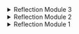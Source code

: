 <details>
<summary>Reflection Module 3</summary>

1) Explain what principles you apply to your project!

    Saya sudah menerapkan semua prinsip SOLID pada kode saya, berikut penjelasannya:
   - SRP
    Untuk menerapkan prinsip SRP saya memindahkan CarController yang ada pada ProductController.java ke file terpisah yaitu CarController.java. Menurut saya, menempatkan CarController pada ProductController.java tidak sesuai karena CarController tidak berhubungan dengan ProductController, selain itu CarController memiliki tugas yang terpisah dengan ProductController, yaitu agar web dapat mengakses endpoint /car.
   - OCP
    Untuk menerapkan prinsip OSP saya membuat sebuah abstract class untuk repository, yaitu AbstractRepository. Saya melihat banyak kemiripan antara CarRepository dan ProductRepository, salah satu perbedaannya adalah method update. Oleh karena itu, saya membuat abstract class yang sama, hanya saja method update saya buat abstract agar masing-masing dari ProductRepository dan CarRepository dapat mengextend AbstractRepository dan mengimplementasikan method updatenya masing-masing.
   - LSP
    Untuk menerapkan prinsip LSP saya merubah model Car agar mengextend model Product. Saya melihat kemiripan properti antara Car dan Product, yang membedakan adalah Car memiliki properti Color. oleh karena itu saya buat agar Car mengextend Product dan menambahkan properti baru yaitu Color. Hal ini mirip dengan kasus Square yang mengextend Rectangle. 
   - ISP
    Menurut saya, kode yang telah diberikan tidak melanggar prinsip ISP. Disini saya menganggap Product adalah Base Model dari model-model lainnya, salah satunya Car. Ketika ada model baru, maka model baru tersebut akan mengextend model Product, mirip seperti yang dilakukan oleh model Car. Saya mungkin bisa memecah Repository yang ada menjadi method CRUD masing-masing seperti CreateRepository, RetrieveRepository, DeleteRepository, dan UpdateRepository. Namun menurut saya hal itu tidak perlu, karena saya menganggap method-method CRUD menjadi method minimal untuk sebuah Repository.
   - DIP
    Untuk menerapkan DIP saya membuat ProductService menjadi sebuah interface yang memiliki Generic Type. Saya melihat kemiripan antara CarService dan ProductService, sehingga saya membuat kedua implementasi tersebut mengimplementasikan interface yang sama, yaitu ProductService, yang membedakan adalah Typenya. Saya tidak membuat abstract class seperti Repository karena menurut saya service sering kali memiliki logic yang berbeda, sehingga saya hanya membuat Interfacenya saja.

2) Explain the advantages of applying SOLID principles to your project with examples.

    Terdapat beberapa keuntungan pada proyek saya ketika menerapkan prinsip SOLID, diantaranya ialah:

    - Kualitas Kode yang Lebih Baik: SOLID membantu dalam pembuatan kode yang lebih bersih, terstruktur, dan mudah dimengerti. Hal ini meminimalkan kesalahan, memudahkan debugging, dan meningkatkan keandalan perangkat lunak. Contoh yang ada pada proyek saya adalah pemisahan CarController dari ProductController.java. Hal ini memudahkan karena isi dari ProductController.java tidak terlalu panjang sehingga developer tidak kesulitan dalam mencari kode.
    
    - Pengurangan Duplikasi Kode: Prinsip SOLID mendorong penggunaan pola-pola desain yang mengurangi duplikasi kode. Hal ini menghasilkan kode yang lebih bersih dan efisien. Contohnya adalah model dan repository pada proyek saya. Car model mengextend Product model, sehingga tidak perlu adanya pemisahan nama variable yang redundant seperti carId dan productId, cukup dengan id namun id tersebut ada pada masing-masing Car dan Product. CarRepository dan ProductRepository juga mengextend AbstractRepository dan hanya membuat method update yang berbeda.
    - Skalabilitas: SOLID memungkinkan struktur kode yang memfasilitasi pertumbuhan dan perubahan sistem seiring waktu. Dengan menerapkan prinsip-prinsip ini, Saya dapat menghindari pembuatan kode yang kaku dan sulit diperluas, sehingga sistem lebih mudah disesuaikan dengan kebutuhan baru. Contohnya adalah AbstractRepository dan ProductService, saya membuat AbstractRepository agar ketika ada Repository baru, Repository tersebut cukup mengextend AbstractRepository yang ada. Sedangkan jika ada Service baru, maka Service tersebut hanya perlu mengimplement ProductService, jika dibutuhkan method baru diluar ProductService, maka hanya perlu membuat interface baru yang mengimplement ProductService.
    
    Secara keseluruhan, menerapkan prinsip SOLID membantu dalam menciptakan basis kode yang kokoh, mudah dikelola, dan dapat berkembang dengan baik seiring waktu.

3) Explain the disadvantages of not applying SOLID principles to your project with examples.

    Tidak menerapkan prinsip SOLID dalam sebuah proyek dapat mengakibatkan beberapa kerugian yang signifikan:
    
    - Duplikasi Kode dan Ketidak Konsistenan: Tanpa SOLID, mungkin sulit untuk mengidentifikasi pola umum dan memperkenalkan abstraksi yang tepat. Hal ini sering mengakibatkan duplikasi kode di berbagai bagian proyek, yang tidak hanya membuang waktu tetapi juga dapat menyebabkan ketidak konsistenan antara bagian-bagian yang berbeda. Dapat dilihat pada branch before-solid, terdapat banyak sekali duplikasi kode pada Repository.
    
    - Kesulitan dalam Pengujian: Kode yang tidak menerapkan SOLID tentu akan membutuhkan kode testing yang lebih banyak, hal ini dikarenakan adanya duplikasi kode, dan banyak kode yang bergantung satu sama lain.
    
    - Kesulitan dalam Pemeliharaan dan Perbaikan Bug: Tanpa SOLID, ketika sebuah bug ditemukan atau perubahan diperlukan, pengembang mungkin perlu melakukan perubahan yang signifikan pada banyak bagian kode. Hal ini meningkatkan risiko memperkenalkan bug baru dan membuat pemeliharaan menjadi lebih rumit dan memakan waktu.
</details>

<details>
<summary>Reflection Module 2</summary>

1. Dalam pengerjaan module 2 kali ini, terdapat beberapa perbaikan dari kode saya, pertama saat mengimplementasikan JaCoCo dan yang kedua adalah saat mengimplementasikan Sonar Cloud. Saat mengimplementasikan JaCoCo saya mencoba memberikan unit test pada seluruh kode saya hingga coverage mencapai angka 100%. Hal ini mulai dari controller, service, hingga repository. Sedangkan pada saat mengimplementasikan Sonar Cloud, saya mencoba untuk menerapkan saran-saran yang diberikan oleh Sonar Cloud. Hal ini mulai dari menghapus penggunaan public yang tidak disarankan, memperbaiki penggunaan Autowired, dan lain sebagainya.
2. Menurut saya workflows yang saya tulis sudah memenuhi CI/CD. Continuous Integration yang saya lakukan adalah memanggil ./gradlew test dan ./gradlew sonar untuk melakukan automation testing. Automation testing yang digunakan menggunakan JaCoCo dan Sonar Cloud untuk melihat test coverage. Sedangkan untuk Continuous Deployment saya menggunakan Koyeb

</details>

<details>
<summary>Reflection Module 1</summary>

<details>
    <summary>Reflection 1</summary>

Naming Convention:
Disini saya menggunakan penamaan yang deskriptif dan konsisten untuk variabel, kelas, metode, dan komponen lainnya.
Contohnya adalah createProduct_titleMessage_isCorrect pada functional testing untuk melakukan testing apakah judul pada halaman CreateProduct sudah sesuai atau belum.
Modularity:
Disini kode yang dibuat dipecah menjadi bagian-bagian tertentu yang disebut modul atau komponen dengan fungsinya masing-masing. Hal ini dilakukan untuk meningkatkan keterbacaan, pemeliharaan, dan pengujian.
Contohnya adalah folder Controller yang berfungsi untuk menerima permintaan HTTP, Model yang berfungsi untuk mewakili objek atau data pada aplikasi, dan Service yang berisi logic aplikasi.

</details>

<details>
    <summary>Reflection 2</summary>

Menulis unit test dapat memberikan perasaan yang baik karena memberikan keyakinan bahwa kode yang ditulis telah diuji dengan baik dan dapat berfungsi sebagaimana yang kita diharapkan. UNtuk menentukan berapa banyak unit test yang harus dibuat dalam sebuah kelas menurut saya tergantung pada seberapa kompleks suatu aplikasi serta kebutuhan fungsionalitas kelas tersebut.
Memiliki 100% code coverage tidak menjamin bahwa kode tidak memiliki bug atau kesalahan. Code coverage hanya menunjukkan seberapa banyak kode yang diuji oleh unit test, namun tidak menjamin bahwa semua kemungkinan skenario telah ter-cover.

Ketika membuat functional test suite baru tentu akan membuat kode semakin kuat dan mengcover lebih banyak skenario, salah satu yang disebutkan adalah jumlah item pada product list. Namun menambahkan functional test baru tentu akan memberikan potensi baru adanya aturan clean code yang dilanggar. Misalnys seperti Duplikasi Kode, Pelanggaran DRY (Don't Repeat Yourself), Ketergantungan yang Tinggi Antar Test Case, dan lainnya. Hal ini dapat terjadi karena test case mungkin dibuat oleh lebih dari satu orang, mungkin saja orang lain tersebut tidak mengerti kode yang telah dibuat sebelumnya sehingga ia membuat fungsi baru dan melanggar aturan DRY.

</details>
</details>
